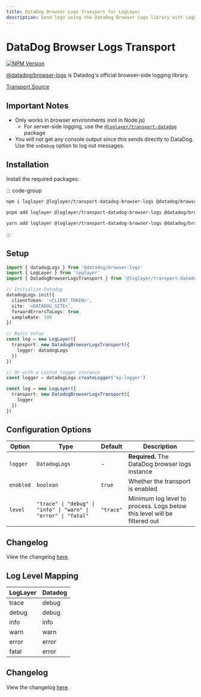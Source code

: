 ```yaml
---
title: DataDog Browser Logs Transport for LogLayer
description: Send logs using the DataDog Browser Logs library with LogLayer
---
```


# DataDog Browser Logs Transport

[![NPM Version](https://img.shields.io/npm/v/%40loglayer%2Ftransport-datadog-browser-logs)](https://www.npmjs.com/package/@loglayer/transport-datadog-browser-logs)

[@datadog/browser-logs](https://docs.datadoghq.com/logs/log_collection/javascript/) is Datadog's official browser-side logging library.

[Transport Source](https://github.com/loglayer/loglayer/tree/master/packages/transports/datadog-browser-logs)

## Important Notes

- Only works in browser environments (not in Node.js)
  * For server-side logging, use the [`@loglayer/transport-datadog`](/transports/datadog.html) package
- You will not get any console output since this sends directly to DataDog. Use the `onDebug` option to log out messages.

## Installation

Install the required packages:

::: code-group

```sh [npm]
npm i loglayer @loglayer/transport-datadog-browser-logs @datadog/browser-logs
```

```sh [pnpm]
pnpm add loglayer @loglayer/transport-datadog-browser-logs @datadog/browser-logs
```

```sh [yarn]
yarn add loglayer @loglayer/transport-datadog-browser-logs @datadog/browser-logs
```

:::

## Setup

```typescript
import { datadogLogs } from '@datadog/browser-logs'
import { LogLayer } from 'loglayer'
import { DatadogBrowserLogsTransport } from "@loglayer/transport-datadog-browser-logs"

// Initialize Datadog
datadogLogs.init({
  clientToken: '<CLIENT_TOKEN>',
  site: '<DATADOG_SITE>',
  forwardErrorsToLogs: true,
  sampleRate: 100
})

// Basic setup
const log = new LogLayer({
  transport: new DatadogBrowserLogsTransport({
    logger: datadogLogs
  })
})

// Or with a custom logger instance
const logger = datadogLogs.createLogger('my-logger')

const log = new LogLayer({
  transport: new DatadogBrowserLogsTransport({
    logger
  })
})
```

## Configuration Options

| Option | Type | Default | Description |
|--------|------|---------|-------------|
| `logger` | `DatadogLogs` | - | **Required.** The DataDog browser logs instance |
| `enabled` | `boolean` | `true` | Whether the transport is enabled |
| `level` | `"trace" \| "debug" \| "info" \| "warn" \| "error" \| "fatal"` | `"trace"` | Minimum log level to process. Logs below this level will be filtered out |

## Changelog

View the changelog [here](./changelogs/datadog-browser-logs-changelog.md).

## Log Level Mapping

| LogLayer | Datadog |
|----------|---------|
| trace    | debug   |
| debug    | debug   |
| info     | info    |
| warn     | warn    |
| error    | error   |
| fatal    | error   |

## Changelog

View the changelog [here](./changelogs/datadog-browser-logs-changelog.md).